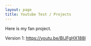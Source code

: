 ```yaml
---
layout: page
title: Youtube Test / Projects
---
```


Here is my fan project.

Version 1:
https://youtu.be/BIJFgHX188I

